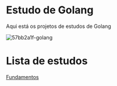 # Estudo de Golang

Aqui está os projetos de estudos de Golang


![57bb2a1f-golang](https://user-images.githubusercontent.com/65046505/215176652-fd569f42-9f1b-4cb2-bf67-a8aa51737fbf.png)


# Lista de estudos

[Fundamentos](https://github.com/juliofilizzola/go_studies)
